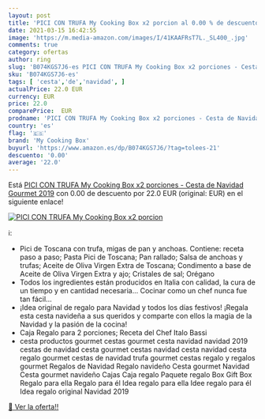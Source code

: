 ```yaml
---
layout: post
title: 'PICI CON TRUFA My Cooking Box x2 porcion al 0.00 % de descuento'
date: 2021-03-15 16:42:55
image: 'https://m.media-amazon.com/images/I/41KAAFRsT7L._SL400_.jpg'
comments: true
category: ofertas
author: ring
slug: 'B074KGS7J6-es PICI CON TRUFA My Cooking Box x2 porciones - Cesta de...'
sku: 'B074KGS7J6-es'
tags: [ 'cesta','de','navidad', ]
actualPrice: 22.0 EUR
currency: EUR
price: 22.0
comparePrice:  EUR
prodname: 'PICI CON TRUFA My Cooking Box x2 porciones - Cesta de Navidad Gourmet 2019'
country: 'es'
flag: '🇪🇸'
brand: 'My Cooking Box'
buyurl: 'https://www.amazon.es/dp/B074KGS7J6/?tag=tolees-21'
descuento: '0.00'
average: '22.0'
---
```


Está [PICI CON TRUFA My Cooking Box x2 porciones - Cesta de Navidad Gourmet 2019](https://www.amazon.es/dp/B074KGS7J6/?tag=tolees-21) con 0.00 de descuento por 22.0 EUR (original:  EUR) en el siguiente enlace!

[![PICI CON TRUFA My Cooking Box x2 porcion](https://m.media-amazon.com/images/I/41KAAFRsT7L._SL400_.jpg)](https://www.amazon.es/dp/B074KGS7J6/?tag=tolees-21)

ℹ️:

- Pici de Toscana con trufa, migas de pan y anchoas. Contiene: receta paso a paso; Pasta Pici de Toscana; Pan rallado; Salsa de anchoas y trufas; Aceite de Oliva Virgen Extra de Toscana; Condimento a base de Aceite de Oliva Virgen Extra y ajo; Cristales de sal; Orégano
- Todos los ingredientes están producidos en Italia con calidad, la cura de un tiempo y en cantidad necesaria... Cocinar como un chef nunca fue tan fácil...
- ¡Idea original de regalo para Navidad y todos los días festivos! ¡Regala esta cesta navideña a sus queridos y comparte con ellos la magia de la Navidad y la pasión de la cocina!
- Caja Regalo para 2 porciones; Receta del Chef Italo Bassi
- cesta productos gourmet cestas gourmet cesta navidad navidad 2019 cestas de navidad cesta gourmet cestas navidad cesta navidad cesta regalo gourmet cestas de navidad trufa gourmet cestas regalo y regalos gourmet Regalos de Navidad Regalo navideño Cesta gourmet Navidad Cesta gourmet navideño Cajas Caja regalo Paquete regalo Box Gift Box Regalo para ella Regalo para él Idea regalo para ella Idee regalo para él Idea regalo original Navidad 2019

[🛒 Ver la oferta!!](https://www.amazon.es/dp/B074KGS7J6/?tag=tolees-21)
